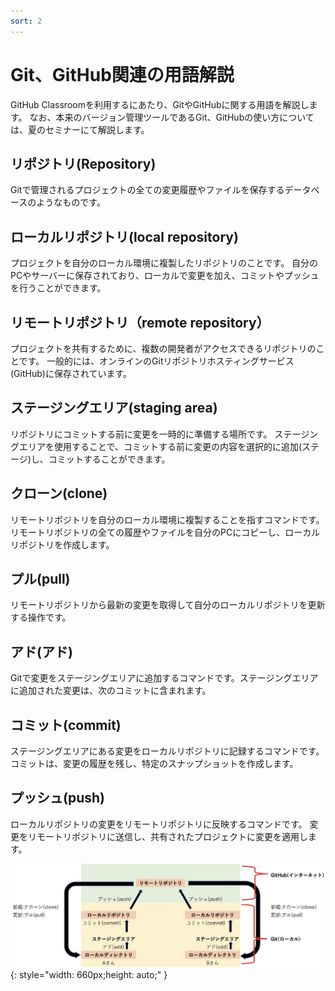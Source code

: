 ```yaml
---
sort: 2
---
```


# Git、GitHub関連の用語解説

GitHub Classroomを利用するにあたり、GitやGitHubに関する用語を解説します。
なお、本来のバージョン管理ツールであるGit、GitHubの使い方については、夏のセミナーにて解説します。

## リポジトリ(Repository)

Gitで管理されるプロジェクトの全ての変更履歴やファイルを保存するデータベースのようなものです。

## ローカルリポジトリ(local repository)

プロジェクトを自分のローカル環境に複製したリポジトリのことです。
自分のPCやサーバーに保存されており、ローカルで変更を加え、コミットやプッシュを行うことができます。

## リモートリポジトリ（remote repository）

プロジェクトを共有するために、複数の開発者がアクセスできるリポジトリのことです。
一般的には、オンラインのGitリポジトリホスティングサービス(GitHub)に保存されています。
  
## ステージングエリア(staging area)

リポジトリにコミットする前に変更を一時的に準備する場所です。
ステージングエリアを使用することで、コミットする前に変更の内容を選択的に追加(ステージ)し、コミットすることができます。

## クローン(clone)

リモートリポジトリを自分のローカル環境に複製することを指すコマンドです。
リモートリポジトリの全ての履歴やファイルを自分のPCにコピーし、ローカルリポジトリを作成します。

## プル(pull)

リモートリポジトリから最新の変更を取得して自分のローカルリポジトリを更新する操作です。

## アド(アド)

Gitで変更をステージングエリアに追加するコマンドです。ステージングエリアに追加された変更は、次のコミットに含まれます。

## コミット(commit)

ステージングエリアにある変更をローカルリポジトリに記録するコマンドです。
コミットは、変更の履歴を残し、特定のスナップショットを作成します。

## プッシュ(push)

ローカルリポジトリの変更をリモートリポジトリに反映するコマンドです。
変更をリモートリポジトリに送信し、共有されたプロジェクトに変更を適用します。

![](./images/git_image.jpg){: style="width: 660px;height: auto;" }